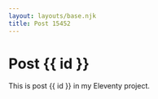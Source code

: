 ```yaml
---
layout: layouts/base.njk
title: Post 15452
---
```


# Post {{ id }}

This is post {{ id }} in my Eleventy project.
